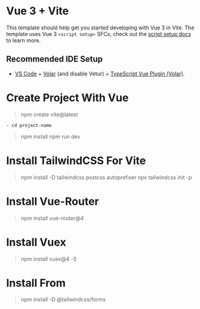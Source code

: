 # Vue 3 + Vite

This template should help get you started developing with Vue 3 in Vite. The template uses Vue 3 `<script setup>` SFCs, check out the [script setup docs](https://v3.vuejs.org/api/sfc-script-setup.html#sfc-script-setup) to learn more.

## Recommended IDE Setup

- [VS Code](https://code.visualstudio.com/) + [Volar](https://marketplace.visualstudio.com/items?itemName=Vue.volar) (and disable Vetur) + [TypeScript Vue Plugin (Volar)](https://marketplace.visualstudio.com/items?itemName=Vue.vscode-typescript-vue-plugin).

# Create Project With Vue

> npm create vite@latest

    - cd project-name

> npm install
> npm run dev

# Install TailwindCSS For Vite

> npm install -D tailwindcss postcss autoprefixer
> npx tailwindcss init -p

# Install Vue-Router

> npm install vue-router@4

# Install Vuex

> npm install vuex@4 -S

# Install From 

> npm install -D @tailwindcss/forms
